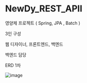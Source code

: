 # NewDy_REST_APII
영양제 프로젝트 ( Spring, JPA , Batch )

3인 구성

웹 디자이너, 프론트엔드, 백엔드

백엔드 담당

ERD 1차

![image](https://github.com/LeeJaeYoung0706/NewDy_REST_APII/assets/148510209/540a2040-1240-48b8-a9ee-c543350a5a06)
